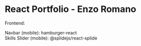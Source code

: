 # React Portfolio - Enzo Romano

Frontend:

Navbar (mobile): hamburger-react  
Skills Slider (mobile): @splidejs/react-splide